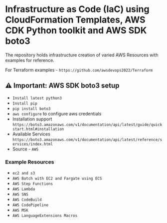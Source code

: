 # Infrastructure as Code (IaC) using CloudFormation Templates, AWS CDK Python toolkit and AWS SDK boto3 

The repository holds infrastructure creation of varied AWS Resources with examples for reference.

For Terraform examples - `https://github.com/awsdevops2022/Terraform`


## :warning: Important: AWS SDK boto3 setup 
 * `Install latest python3`
 * `Install pip`
 * `pip install boto3`
 * `aws configure` to configure aws credentials
 * Installation support `https://boto3.amazonaws.com/v1/documentation/api/latest/guide/quickstart.html#installation`
 * Available Services `https://boto3.amazonaws.com/v1/documentation/api/latest/reference/services/index.html`
 * Source - `AWS`
 
### Example Resources
 
 * `ec2 and s3`
 * `AWS Batch with EC2 and Fargate using ECS`
 * `AWS Step Functions`
 * `AWS Lambda`
 * `AWS SNS`
 * `AWS CodeBuild`
 * `AWS CodePipeline`
 * `AWS MSK`
 * `AWS LanguageExtensions Macros`